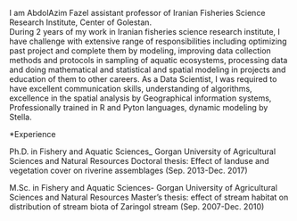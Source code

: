 
I am AbdolAzim Fazel assistant professor of Iranian Fisheries Science Research Institute, Center of Golestan.    
During 2 years of my work in Iranian fisheries science research institute, I have challenge with extensive range of responsibilities including optimizing past project and complete them by modeling, improving data collection methods and protocols in sampling of aquatic ecosystems, processing data and doing mathematical and statistical and spatial modeling in projects and education of them to other careers. As a Data Scientist, I was required to have excellent communication skills, understanding of algorithms, excellence in the spatial analysis by Geographical information systems, Professionally trained in R and Pyton languages, dynamic modeling by Stella.


*Experience



Ph.D. in Fishery and Aquatic Sciences_ Gorgan University of Agricultural Sciences and Natural Resources
Doctoral thesis: Effect of landuse and vegetation cover on riverine assemblages
(Sep. 2013-Dec. 2017)


M.Sc. in Fishery and Aquatic Sciences- Gorgan University of Agricultural Sciences and Natural Resources
Master’s thesis: effect of stream habitat on distribution of stream biota of Zaringol stream
(Sep. 2007-Dec. 2010)
